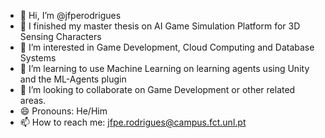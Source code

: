 - 👋 Hi, I’m @jfperodrigues
- 🔭 I finished my master thesis on AI Game Simulation Platform for 3D Sensing Characters
- 👀 I’m interested in Game Development, Cloud Computing and Database Systems
- 🌱 I’m learning to use Machine Learning on learning agents using Unity and the ML-Agents plugin
- 💞️ I’m looking to collaborate on Game Development or other related areas.
- 😄 Pronouns: He/Him
- 📫 How to reach me: jfpe.rodrigues@campus.fct.unl.pt

<!---
jfperodrigues/jfperodrigues is a ✨ special ✨ repository because its `README.md` (this file) appears on your GitHub profile.
You can click the Preview link to take a look at your changes.
--->
